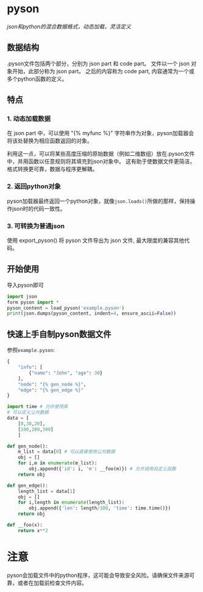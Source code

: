 # pyson
_json和python的混合数据格式，动态加载，灵活定义_

## 数据结构
.pyson文件包括两个部分，分别为 json part 和 code part。
文件以一个 json 对象开始，此部分称为 json part。
之后的内容称为 code part, 内容通常为一个或多个python函数的定义。

## 特点
### 1. 动态加载数据

在 json part 中，可以使用 "{% myfunc %}" 字符串作为对象，pyson加载器会将该处替换为相应函数返回的对象。

利用这一点，可以将某些高度压缩的原始数据（例如二维数组）放在.pyson文件中，并用函数以任意规则将其填充到json对象中。
这有助于使数据文件更简洁，格式转换更可靠，数据与程序更解耦。


### 2. 返回python对象
pyson加载器最终返回一个python对象，就像`json.loads()`所做的那样，保持操作json时的代码一致性。


### 3. 可转换为普通json
使用 export_pyson() 将 pyson 文件导出为 json 文件, 最大限度的兼容其他代码。


## 开始使用
导入pyson即可
```python
import json
form pyson import *
pyson_content = load_pyson('example.pyson')
print(json.dumps(pyson_content, indent=4, ensure_ascii=False))
```

## 快速上手自制pyson数据文件
参照`example.pyson`:
```python
{
    "info": [
        {"name": "John", "age": 30}
    ],
    "node": "{% gen_node %}",
    "edge": "{% gen_edge %}"
}

import time # 允许使用库
# 可以定义公共数据
data = [
    [0,30,20],
    [100,200,300]
    ]

def gen_node():
    m_list = data[0] # 可以直接使用公共数据
    obj = []
    for i,m in enumerate(m_list):
        obj.append({'id': i, 'm': __foo(m)}) # 允许调用自定义函数
    return obj

def gen_edge():
    length_list = data[1]
    obj = []
    for i,length in enumerate(length_list):
        obj.append({'len': length/100, 'time': time.time()})
    return obj

def __foo(x):
    return x**2
```

# 注意
pyson会加载文件中的python程序，这可能会导致安全风险。请确保文件来源可靠，或者在加载前检查文件内容。
